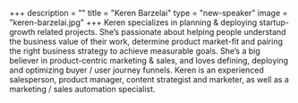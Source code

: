 +++
description = ""
title = "Keren Barzelai"
type = "new-speaker"
image = "keren-barzelai.jpg"
+++
Keren specializes in planning & deploying startup-growth related projects. She’s passionate about helping people understand the business value of their work, determine product market-fit and pairing the right business strategy to achieve measurable goals.
She’s a big believer in product-centric marketing & sales, and loves defining, deploying and optimizing buyer / user journey funnels.
Keren is an experienced salesperson, product manager, content strategist and marketer, as well as a marketing / sales automation specialist.